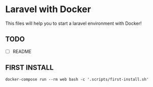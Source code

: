 # Laravel with Docker

This files will help you to start a laravel environment with Docker!

## TODO

- [ ] README

## FIRST INSTALL

`docker-compose run --rm web bash -c '.scripts/first-install.sh'`
